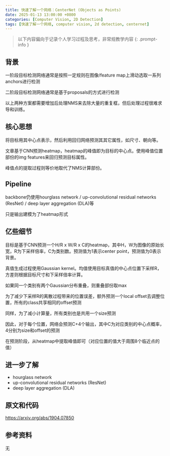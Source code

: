 ```yaml
---
title: 快速了解一个网络：CenterNet (Objects as Points)
date: 2025-01-13 13:00:00 +0800
categories: [Computer Vision, 2D Detection]
tags: [快速了解一个网络, computer vision, 2d detection, centernet]
---
```


> 以下内容偏向于记录个人学习过程及思考，非常规教学内容
{: .prompt-info }

## 背景

一阶段目标检测网络通常是按照一定规则在图像/feature map上滑动选取一系列anchors进行检测

二阶段目标检测网络通常是基于proposals的方式进行检测

以上两种方案都需要增加后处理NMS来去除大量的重复框，但后处理过程很难求导和训练。

## 核心思想

将目标用其中心点表示，然后利用回归网络预测其其它属性，如尺寸、朝向等。

文章基于CNN预测heatmap，heatmap的峰值即为目标的中心点。使用峰值位置部份的img features来回归预测目标属性。

峰值点的提取过程则等价地取代了NMS计算部份。

## Pipeline

backbone仍使用hourglass network / up-convolutional residual networks (ResNet) / deep layer aggregation (DLA)等

只是输出建模为了heatmap形式

## 亿些细节

目标是基于CNN预测一个H/R x W/R x C的heatmap，其中H，W为图像的原始长宽，R为下采样倍率，C为类别数。预测值为1表示center point，预测值为0表示背景。

真值生成过程使用Gaussian kernel。均值使用目标真值的中心点位置下采样R，方差则根据目标尺寸和下采样倍率计算。

如果同一个类别有两个Gaussian分布重叠，则重叠部份取max

为了减少下采样R的离散过程带来的位置误差，额外预测一个local offset去调整位置，所有的class共享相同的offset预测

同样，为了减小计算量，所有类别也是共用一个size预测

因此，对于每个位置，网络会预测C+4个输出，其中C为对应类别的中心点概率，4分别为size和offset的预测

在预测阶段，从heatmap中提取峰值即可（对应位置的值大于周围8个临近点的值）

## 进一步了解

- hourglass network
- up-convolutional residual networks (ResNet)
- deep layer aggregation (DLA)

## 原文和代码

<https://arxiv.org/abs/1904.07850>

## 参考资料

无